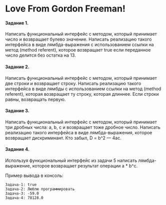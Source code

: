 # Love From Gordon Freeman!

#### Задание 1. 

Написать функциональный интерфейс с методом, который принимает число и 
возвращает булево значение. Написать реализацию такого интерфейса в 
виде лямбда-выражения с использованием ссылки на метод (method referent),
которое возвращает true если переданное число делится без остатка на 13.

#### Задание 2.

Написать функциональный интерфейс с методом, который принимает две строки и
возвращает строку. Написать реализацию такого интерфейса в виде лямбды с использованием ссылки на метод (method referent),
которая возвращает ту строку, которая длиннее. Если строки равны, возвращать первую.

#### Задание 3.

Написать функциональный интерфейс с методом, который принимает три дробных
числа: a, b, c и возвращает тоже дробное число. Написать реализацию такого
интерфейса в виде лямбда-выражения, которое возвращает дискриминант. Кто забыл, D = b^2 — 4ac.

#### Задание 4.

Используя функциональный интерфейс из задачи 5 написать лямбда-выражение,
которое возвращает результат операции a * b^c.

Пример вывода в консоль: 
```
Задача-1: true
Задача-2: Люблю программировать
Задача-3: -59.0
Задача-4: 78128.0
```

